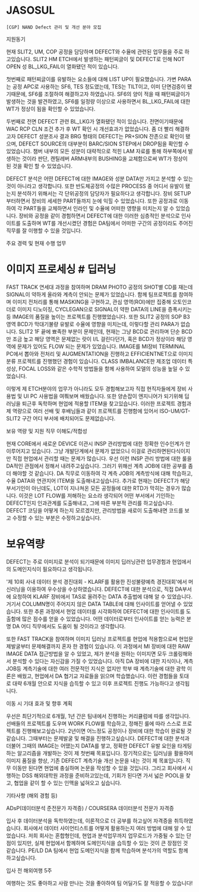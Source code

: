 # JASOSUL

	[CGP] NAND Defect 관리 및 개선 분야 모집

지원동기

현재 SLIT2, UM, COP 공정을 담당하며 DEFECT와 수율에 관련된 업무들을 주로 하고있습니다.
SLIT2 HM ETCH에서 발생하는 패턴찌글이 및 DEFECT로 인해 NOT OPEN 성 BL_LKG_FAIL이 열화됐던 적이 있습니다. 

첫번째로 패턴찌글이를 유발하는 요소들에 대해 LIST UP이 필요했습니다.
가변 PARA는 공정 APC로 사용하는 SF6, TES 정도였는데, TES는 TILT이고, 이미 단면검증이 됐기때문에, SF6를 조절하여 해결하고자 하였습니다. SF6의 양이 적을 때 패턴찌글이가 발생하는 것을 발견하였고,
SF6를 일정량 이상으로 사용하면서 BL_LKG_FAIL에 대한 WT가 정상이 됨을 확인할 수 있었습니다.

두번째로 전면 DEFECT 관련 BL_LKG가 열화됐던 적이 있습니다. 전면이기때문에 WAC RCP CLN 조건 추가 후 WT 확인 시 개선효과가 없었습니다. 좀 더 빨리 해결하고자
DEFECT 성분조사 결과 BRG 형태의 DEFECT는 PR+SION 잔존으로 확인이 됐으며, DEFECT SOURCE의 대부분이 BARC/SION STEP에서 DROP됨을 확인할 수 있었습니다. 챔버 내부의 모든 성분이 대략적으로 적힌 LAM 자료를 통해
하부쪽에서 발생하는 것이라 판단, 캔틸레버 ARM내부의 BUSHING을 교체함으로써 WT가 정상이 된 것을 확인 할 수 있었습니다. 

DEFECT 분석은 어떤 DEFECT에 대한 IMAGE와 성분 DATA만 가지고 분석할 수 있는 것이 아니라고 생각합니다. 또한 반도체공정의 수많은 PROCESS 중 어디서 유발이 됐는지 분석하기 위해서는 각 단위공정의 담당자가 필요하다고 생각합니다.
장비 SETUP부터하면서 장비의 세세한 PART들까지 눈에 익힐 수 있었습니다. 또한 공정과로 이동하여 각 PART들을 교체하면서 인라인 및 수율에 어떠한 영향을 미치는지 알 수 있었습니다. 장비와 공정을 같이 경험하면서 DEFECT에 대한
이러한 심층적인 분석으로 인사이트를 도출하며 WT를 개선시켰던 경험은 DA팀에서 어떠한 구간의 공정이라도 주어진 직무를 잘 이행할 수 있을 것입니다.



주요 경력 및 현재 수행 업무

# 이미지 프로세싱 # 딥러닝

FAST TRACK 연세대 과정을 참여하며 DRAM PHOTO 공정의 SHOT별 CD를 재는데 SIGNAL이 약하게 올라와 계측이 안되는 문제가 있었습니다. 
함께 팀프로젝트를 참여하며 이미지 전처리를 통해 MASKING을 구현하고, 관심 영역(ROI)에만 집중해 오토인코더로 이미지 디노이징, CYCLEGAN으로 SIGNAL이 약한
DATA의 LINE을 증폭시키는 등 IMAGE의 품질을 높이는 프로젝트를 진행했었습니다.
또한 SLIT2 공정의 SOP B3 영역 BCD가 막대기불량 유발로 수율에 영향을 미치는데, 이렇다할 관리 PARA가 없습니다.
SLIT2 1F 끝에 뾰족한 부분이 문제인데, 현재는 그냥 BCD로 관리하며 단순 BCD만 조금 높고 해당 영역은 문제없는 랏이 I/L 걸린다던가, 혹은 BCD가 정상이라 해당 영역에
문제가 있어도 FLOW 되는 문제가 있었습니다. 
IMAGE를 MI장비 TERMINAL PC에서 뽑아와 전처리 및 AUGMENTATION을 진행하고 EFFICIENTNET으로 이미지분류 프로젝트를 진행했던 경험이 있습니다. 
CLASS IMBALANCE한 제조업 데이터 특성상, FOCAL LOSS와 같은 수학적 방법들을 함께 사용하여 모델의 성능을 높일 수 있었습니다.

이렇게 제 ETCH분야의 업무가 아니라도 모두 경험해보고자 직접 현직자들에게 장비 사용법 및 UI PC 사용법을 여쭤보며 배웠습니다. 또한 양손잡이 엔지니어가 되기위해 딥러닝을 퇴근후 독학하며 현업에 적용할 ITEM을 찾고있습니다.
이러한 프로젝트 경험과 제 역량으로 여러 선배 및 후배님들과 같이 프로젝트를 진행함에 있어서 ISO-UM/GT-SLIT2 구간 어디 부서에 배치되어도 문제없습니다.

보유 역량 및 지원 직무 이해도/적합성

현재 CORE에서 새로운 DEVICE 이관시 INSP 관리방법에 대한 정확한 인수인계가 안이루어지고 있습니다. 그냥 개발단계에서 문제가 없었으니 이걸로 관리하면된다식이지만 직접 현업에서 관리할 때는 문제가 많습니다. 우선 이런 INSP 관리 방법에 대한 룰을 DA적인 관점에서 정해서 내려주고싶습니다. 그러기 위해선 계측 JOB에 대한 공부를 좀 더 해야할 것 같습니다. DA 직무로 이동하여 각 계측 JOB의 계측방식에 대해 학습하고, 수율 DATA와 연관지어 ITEM을 도출해내고싶습니다. 
추가로 현재는 DEFECT가 해당 부서기인이 아닌데도, LOT이 지나쳐온 모든 공정들에 대한 RTD가 막히는 경우가 많습니다. 이것은 LOT FLOW를 저해하는 요소라 생각되어 어떤 부서에서 기인하는 DEFECT인지 인과관계를 도출해내고, 그에 따른 부분적 관리를 하고싶습니다. DEFECT 코딩을 어떻게 하는지 모르겠지만, 관리방법을 새로이 도출해내면 코드를 보고 수정할 수 있는 부분은 수정하고싶습니다.

# 보유역량
DEFECT는 주로 이미지로 분석이 되기때문에 이미지 딥러닝관련 업무경험과 현업에서의 도메인지식이 필요하다고 생각됩니다.

'제 10회 사내 데이터 분석 경진대회 - KLARF를 활용한 진성불량예측 경진대회'에서 머신러닝을 이용하여 우수상을 수상하였습니다.
DEFECT에 대한 분석으로, 직접 DA부서에 요청하여 KLARF 장비에서 TAS로 올려주는 DATA 추출법에 대해 알 수 있었습니다. 거기서 COLUMN명이 주어지지 않은 DATA TABLE에 대해 인사이트를 얻어낼 수 있었습니다.
또한 추론 과정에서 현업 데이터를 시각화하여 DEFECT에 대한 인사이트를 도출함에 많은 점수를 얻을 수 있었습니다. 어떤 데이터로부터 인사이트를 얻는 능력은 분명 DA 어디 직무에서도 도움이 될 것이라고 생각합니다.

또한 FAST TRACK을 참여하며 이미지 딥러닝 프로젝트를 현업에 적용함으로써 현업문제발굴부터 문제해결까지 혼자
한 경험이 있습니다. 이 과정에서 MI 장비에 대한 RAW IMAGE DATA 접근방법을 알 수 있었고, 제가 분석을 원하는 이미지면
모두 크롤링해와서 분석할 수 있다는 자신감을 가질 수 있었습니다.
아직 DA 장비에 대한 지식이나, 계측 JOB등 계측기술에 대한 여러 전문적인 지식은 없지만 학부 때 계측기술에 대한 광학 이론은 배웠고, 
현업에서 DA 협기교 자료들을 읽으며 학습했습니다. 이런 경험들을 토대로 대략 6개월 안으로 지식을 습득할 수 있고 이후 프로젝트 진행도
가능하다고 생각됩니다.

이동 시 기대 효과 및 향후 계획

우선은 최단기적으로 6개월, 1년 간은 팀내에서 진행하는 커리큘럼에 따를 생각입니다. 선배들의 프로젝트를 도우며
WORK FLOW를 학습하고, 정해진 룰에 따라 스스로 프로젝트를 진행해보고싶습니다. 2년이면 어느정도 공정이나 장비에
대한 학습이 완료될 것 같습니다. 그때부터는 문제발굴 및 해결을 진행하고싶습니다. 
DEFECT에 대한 분석과 더불어 그때의 IMAGE는 어땠는지 DATA를 쌓고, 정확한 DEFECT 유발 요인을 타게팅하는 알고리즘을 개발하는 것이 제 첫번째 목표입니다.
장기적으로는 딥러닝을 활용하여 이미지 품질을 향상, 기존 DEFECT 계측기술 개선 논문을 내는 것이 제 목표입니다.
직무 이동만 된다면 현업에 충실하며 논문을 작성할 수 있을 것입니다. 그리고 회사에서 시행하는 DSS 해외대학원 과정을 준비하고있는데, 기회가 된다면 가서 넓은 POOL을
찾고, 협업을 같이 할 수 있는 인맥을 넓혀오고 싶습니다.

기타사항
(해외 경험 등)

ADsP(데이터분석 준전문가 자격증) / COURSERA 데이터분석 전문가 자격증

입사 후 데이터분석을 독학하였는데, 이론적으로 더 공부를 하고싶어 자격증을 취득하였습니다.
회사에서 데이터 사이언티스트를 어떻게 활용하는지 여러 방법에 대해 알 수 있었습니다. 저희 회사는 혼합형인데,
현업과 분석업무까지 업무로드가 가중될 수 있는 단점이 있지만, 실제 현업에서 함께하며 도메인지식을 습득할 수 있는 것이 큰 장점인 것 같습니다.
PE/LD DA 팀에서 현업 도메인지식을 함께 학습하며 분석가의 역할도 함께 하고싶습니다.

입사 전 해외여행 5주

여행하는 것도 좋아하고 사람 만나는 것을 좋아하여 팀 어딜가도 잘 적응할 수 있습니다!
